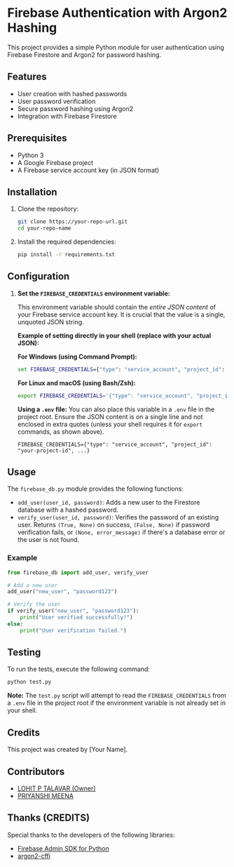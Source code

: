 # Firebase Authentication with Argon2 Hashing

This project provides a simple Python module for user authentication using Firebase Firestore and Argon2 for password hashing.

## Features

- User creation with hashed passwords
- User password verification
- Secure password hashing using Argon2
- Integration with Firebase Firestore

## Prerequisites

- Python 3
- A Google Firebase project
- A Firebase service account key (in JSON format)

## Installation

1. Clone the repository:
   ```bash
   git clone https://your-repo-url.git
   cd your-repo-name
   ```

2. Install the required dependencies:
   ```bash
   pip install -r requirements.txt
   ```

## Configuration

1. **Set the `FIREBASE_CREDENTIALS` environment variable:**

   This environment variable should contain the *entire JSON content* of your Firebase service account key. It is crucial that the value is a single, unquoted JSON string.

   **Example of setting directly in your shell (replace with your actual JSON):**

   **For Windows (using Command Prompt):**
   ```cmd
   set FIREBASE_CREDENTIALS={"type": "service_account", "project_id": "your-project-id", ...}
   ```

   **For Linux and macOS (using Bash/Zsh):**
   ```bash
   export FIREBASE_CREDENTIALS='{"type": "service_account", "project_id": "your-project-id", ...}'
   ```

   **Using a `.env` file:**
   You can also place this variable in a `.env` file in the project root. Ensure the JSON content is on a single line and not enclosed in extra quotes (unless your shell requires it for `export` commands, as shown above).
   ```
   FIREBASE_CREDENTIALS={"type": "service_account", "project_id": "your-project-id", ...}
   ```

## Usage

The `firebase_db.py` module provides the following functions:

- `add_user(user_id, password)`: Adds a new user to the Firestore database with a hashed password.
- `verify_user(user_id, password)`: Verifies the password of an existing user. Returns `(True, None)` on success, `(False, None)` if password verification fails, or `(None, error_message)` if there's a database error or the user is not found.

### Example

```python
from firebase_db import add_user, verify_user

# Add a new user
add_user("new_user", "password123")

# Verify the user
if verify_user("new_user", "password123"):
    print("User verified successfully!")
else:
    print("User verification failed.")
```

## Testing

To run the tests, execute the following command:

```bash
python test.py
```

**Note:** The `test.py` script will attempt to read the `FIREBASE_CREDENTIALS` from a `.env` file in the project root if the environment variable is not already set in your shell.

## Credits

This project was created by [Your Name].

## Contributors

- [LOHIT P TALAVAR (Owner)](https://github.com/lohitpt252003)
- [PRIYANSHI MEENA](https://github.com/MeenaPriyanshi)

## Thanks (CREDITS)

Special thanks to the developers of the following libraries:

- [Firebase Admin SDK for Python](https://firebase.google.com/docs/admin/setup)
- [argon2-cffi](https://argon2-cffi.readthedocs.io/en/stable/)